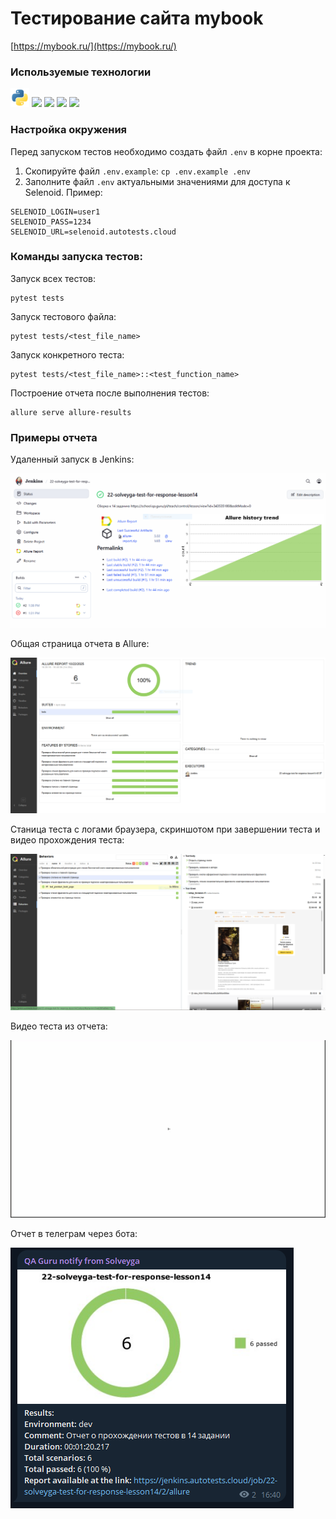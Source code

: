 # Тестирование сайта mybook
[https://mybook.ru/](https://mybook.ru/)

### Используемые технологии
<p align="left">
  <img height="30" src="https://raw.githubusercontent.com/github/explore/80688e429a7d4ef2fca1e82350fe8e3517d3494d/topics/python/python.png">
  <img height="30" src="https://cdn.jsdelivr.net/gh/devicons/devicon/icons/pytest/pytest-original.svg">
  <img height="30" src="https://cdn.jsdelivr.net/gh/devicons/devicon/icons/selenium/selenium-original.svg">
  <img height="30" src="https://avatars.githubusercontent.com/u/5879127?s=200&v=4">
  <img height="30" src="https://cdn.jsdelivr.net/gh/devicons/devicon/icons/jenkins/jenkins-original.svg">
</p>

### Настройка окружения
Перед запуском тестов необходимо создать файл `.env` в корне проекта:

1. Скопируйте файл `.env.example`: `cp .env.example .env`
2. Заполните файл `.env` актуальными значениями для доступа к Selenoid. Пример:
```commandline
SELENOID_LOGIN=user1
SELENOID_PASS=1234
SELENOID_URL=selenoid.autotests.cloud
```

### Команды запуска тестов:
Запуск всех тестов:
```
pytest tests
```
Запуск тестового файла:
```commandline
pytest tests/<test_file_name>
```
Запуск конкретного теста:
```commandline
pytest tests/<test_file_name>::<test_function_name>
```
Построение отчета после выполнения тестов:
```
allure serve allure-results
```

### Примеры отчета

Удаленный запуск в Jenkins:

![Jenkins Build](readme_media/Jenkins_build.PNG)

Общая страница отчета в Allure:

![Allure Overview](readme_media/Allure_overview.PNG)

Станица теста с логами браузера, скриншотом при завершении теста и видео прохождения теста:

![Allure Test Details](readme_media/Allure_behaviors.PNG)

Видео теста из отчета:

![Test Demo](readme_media/test_premium_book.gif)

Отчет в телеграм через бота:

![Telegram report](readme_media/Telegram_report.PNG)

